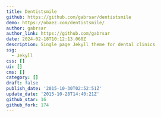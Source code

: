```yaml
---
title: Dentistsmile
github: https://github.com/gabrsar/dentistsmile
demo: https://obaez.com/dentistsmile/
author: gabrsar
author_link: https://github.com/gabrsar
date: 2024-02-18T10:12:13.060Z
description: Single page Jekyll theme for dental clinics
ssg:
  - Jekyll
css: []
ui: []
cms: []
category: []
draft: false
publish_date: '2015-10-30T02:52:51Z'
update_date: '2015-10-28T14:40:21Z'
github_star: 16
github_fork: 174
---
```

